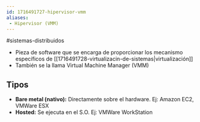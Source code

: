 ```yaml
---
id: 1716491727-hipervisor-vmm
aliases:
 - Hipervisor (VMM)
---
```


#sistemas-distribuidos 

- Pieza de software que se encarga de proporcionar los mecanismo específicos de [[1716491728-virtualizacin-de-sistemas|virtualización]]
- También se la llama Virtual Machine Manager (VMM)

## Tipos

- **Bare metal (nativo):** Directamente sobre el hardware. Ej: Amazon EC2, VMWare ESX
- **Hosted:** Se ejecuta en el S.O. Ej: VMWare WorkStation